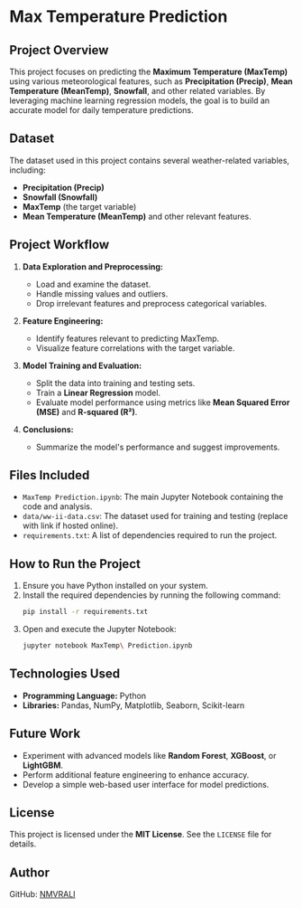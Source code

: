 # Max Temperature Prediction

## Project Overview
This project focuses on predicting the **Maximum Temperature (MaxTemp)** using various meteorological features, such as **Precipitation (Precip)**, **Mean Temperature (MeanTemp)**, **Snowfall**, and other related variables. By leveraging machine learning regression models, the goal is to build an accurate model for daily temperature predictions.

## Dataset
The dataset used in this project contains several weather-related variables, including:
- **Precipitation (Precip)**
- **Snowfall (Snowfall)**
- **MaxTemp** (the target variable)
- **Mean Temperature (MeanTemp)** and other relevant features.

## Project Workflow
1. **Data Exploration and Preprocessing:**
   - Load and examine the dataset.
   - Handle missing values and outliers.
   - Drop irrelevant features and preprocess categorical variables.

2. **Feature Engineering:**
   - Identify features relevant to predicting MaxTemp.
   - Visualize feature correlations with the target variable.

3. **Model Training and Evaluation:**
   - Split the data into training and testing sets.
   - Train a **Linear Regression** model.
   - Evaluate model performance using metrics like **Mean Squared Error (MSE)** and **R-squared (R²)**.

4. **Conclusions:**
   - Summarize the model's performance and suggest improvements.

## Files Included
- `MaxTemp Prediction.ipynb`: The main Jupyter Notebook containing the code and analysis.
- `data/ww-ii-data.csv`: The dataset used for training and testing (replace with link if hosted online).
- `requirements.txt`: A list of dependencies required to run the project.

## How to Run the Project
1. Ensure you have Python installed on your system.
2. Install the required dependencies by running the following command:
   ```bash
   pip install -r requirements.txt
   ```
3. Open and execute the Jupyter Notebook:
   ```bash
   jupyter notebook MaxTemp\ Prediction.ipynb
   ```

## Technologies Used
- **Programming Language:** Python
- **Libraries:** Pandas, NumPy, Matplotlib, Seaborn, Scikit-learn

## Future Work
- Experiment with advanced models like **Random Forest**, **XGBoost**, or **LightGBM**.
- Perform additional feature engineering to enhance accuracy.
- Develop a simple web-based user interface for model predictions.

## License
This project is licensed under the **MIT License**. See the `LICENSE` file for details.

## Author
GitHub: [NMVRALI](https://github.com/NMVRALI)
